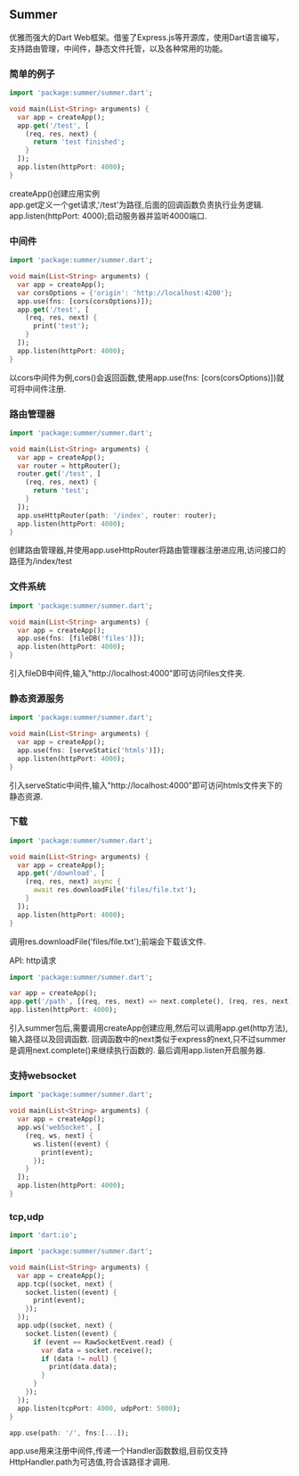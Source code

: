 ## Summer
优雅而强大的Dart Web框架。借鉴了Express.js等开源库，使用Dart语言编写，支持路由管理，中间件，静态文件托管，以及各种常用的功能。  

### 简单的例子
``` dart
import 'package:summer/summer.dart';

void main(List<String> arguments) {
  var app = createApp();
  app.get('/test', [
    (req, res, next) {
      return 'test finished';
    }
  ]);
  app.listen(httpPort: 4000);
}
```
createApp()创建应用实例</br>
app.get定义一个get请求,'/test'为路径,后面的回调函数负责执行业务逻辑.</br>
app.listen(httpPort: 4000);启动服务器并监听4000端口.

### 中间件
```dart
import 'package:summer/summer.dart';

void main(List<String> arguments) {
  var app = createApp();
  var corsOptions = {'origin': 'http://localhost:4200'};
  app.use(fns: [cors(corsOptions)]);
  app.get('/test', [
    (req, res, next) {
      print('test');
    }
  ]);
  app.listen(httpPort: 4000);
}
```
以cors中间件为例,cors()会返回函数,使用app.use(fns: [cors(corsOptions)])就可将中间件注册.

### 路由管理器
```dart
import 'package:summer/summer.dart';

void main(List<String> arguments) {
  var app = createApp();
  var router = httpRouter();
  router.get('/test', [
    (req, res, next) {
      return 'test';
    }
  ]);
  app.useHttpRouter(path: '/index', router: router);
  app.listen(httpPort: 4000);
}
```
创建路由管理器,并使用app.useHttpRouter将路由管理器注册进应用,访问接口的路径为/index/test

### 文件系统
``` dart
import 'package:summer/summer.dart';

void main(List<String> arguments) {
  var app = createApp();
  app.use(fns: [fileDB('files')]);
  app.listen(httpPort: 4000);
}
```
引入fileDB中间件,输入"http://localhost:4000"即可访问files文件夹.

### 静态资源服务
``` dart
import 'package:summer/summer.dart';

void main(List<String> arguments) {
  var app = createApp();
  app.use(fns: [serveStatic('htmls')]);
  app.listen(httpPort: 4000);
}
```
引入serveStatic中间件,输入"http://localhost:4000"即可访问htmls文件夹下的静态资源.

### 下载
``` dart
import 'package:summer/summer.dart';

void main(List<String> arguments) {
  var app = createApp();
  app.get('/download', [
    (req, res, next) async {
      await res.downloadFile('files/file.txt');
    }
  ]);
  app.listen(httpPort: 4000);
}
```
调用res.downloadFile('files/file.txt');前端会下载该文件.

API:
http请求
``` dart
import 'package:summer/summer.dart';

var app = createApp();
app.get('/path', [(req, res, next) => next.complete(), (req, res, next) => 'test']);
app.listen(httpPort: 4000);
```
引入summer包后,需要调用createApp创建应用,然后可以调用app.get(http方法),输入路径以及回调函数.
回调函数中的next类似于express的next,只不过summer是调用next.complete()来继续执行函数的.
最后调用app.listen开启服务器.

### 支持websocket
``` dart
import 'package:summer/summer.dart';

void main(List<String> arguments) {
  var app = createApp();
  app.ws('webSocket', [
    (req, ws, next) {
      ws.listen((event) {
        print(event);
      });
    }
  ]);
  app.listen(httpPort: 4000);
}
``` 

### tcp,udp
``` dart
import 'dart:io';

import 'package:summer/summer.dart';

void main(List<String> arguments) {
  var app = createApp();
  app.tcp((socket, next) {
    socket.listen((event) {
      print(event);
    });
  });
  app.udp((socket, next) {
    socket.listen((event) {
      if (event == RawSocketEvent.read) {
        var data = socket.receive();
        if (data != null) {
          print(data.data);
        }
      }
    });
  });
  app.listen(tcpPort: 4000, udpPort: 5000);
}
```

``` dart
app.use(path: '/', fns:[...]);
```
app.use用来注册中间件,传递一个Handler函数数组,目前仅支持HttpHandler.path为可选值,符合该路径才调用.
